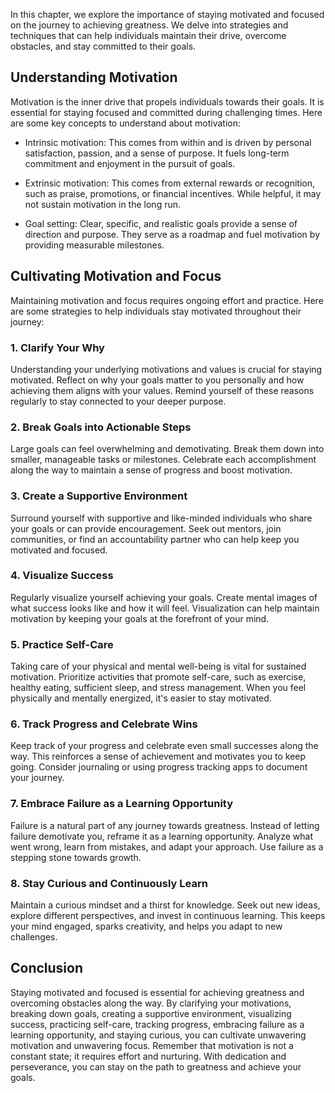 
In this chapter, we explore the importance of staying motivated and focused on the journey to achieving greatness. We delve into strategies and techniques that can help individuals maintain their drive, overcome obstacles, and stay committed to their goals.

Understanding Motivation
------------------------

Motivation is the inner drive that propels individuals towards their goals. It is essential for staying focused and committed during challenging times. Here are some key concepts to understand about motivation:

* Intrinsic motivation: This comes from within and is driven by personal satisfaction, passion, and a sense of purpose. It fuels long-term commitment and enjoyment in the pursuit of goals.

* Extrinsic motivation: This comes from external rewards or recognition, such as praise, promotions, or financial incentives. While helpful, it may not sustain motivation in the long run.

* Goal setting: Clear, specific, and realistic goals provide a sense of direction and purpose. They serve as a roadmap and fuel motivation by providing measurable milestones.

Cultivating Motivation and Focus
--------------------------------

Maintaining motivation and focus requires ongoing effort and practice. Here are some strategies to help individuals stay motivated throughout their journey:

### 1. Clarify Your Why

Understanding your underlying motivations and values is crucial for staying motivated. Reflect on why your goals matter to you personally and how achieving them aligns with your values. Remind yourself of these reasons regularly to stay connected to your deeper purpose.

### 2. Break Goals into Actionable Steps

Large goals can feel overwhelming and demotivating. Break them down into smaller, manageable tasks or milestones. Celebrate each accomplishment along the way to maintain a sense of progress and boost motivation.

### 3. Create a Supportive Environment

Surround yourself with supportive and like-minded individuals who share your goals or can provide encouragement. Seek out mentors, join communities, or find an accountability partner who can help keep you motivated and focused.

### 4. Visualize Success

Regularly visualize yourself achieving your goals. Create mental images of what success looks like and how it will feel. Visualization can help maintain motivation by keeping your goals at the forefront of your mind.

### 5. Practice Self-Care

Taking care of your physical and mental well-being is vital for sustained motivation. Prioritize activities that promote self-care, such as exercise, healthy eating, sufficient sleep, and stress management. When you feel physically and mentally energized, it's easier to stay motivated.

### 6. Track Progress and Celebrate Wins

Keep track of your progress and celebrate even small successes along the way. This reinforces a sense of achievement and motivates you to keep going. Consider journaling or using progress tracking apps to document your journey.

### 7. Embrace Failure as a Learning Opportunity

Failure is a natural part of any journey towards greatness. Instead of letting failure demotivate you, reframe it as a learning opportunity. Analyze what went wrong, learn from mistakes, and adapt your approach. Use failure as a stepping stone towards growth.

### 8. Stay Curious and Continuously Learn

Maintain a curious mindset and a thirst for knowledge. Seek out new ideas, explore different perspectives, and invest in continuous learning. This keeps your mind engaged, sparks creativity, and helps you adapt to new challenges.

Conclusion
----------

Staying motivated and focused is essential for achieving greatness and overcoming obstacles along the way. By clarifying your motivations, breaking down goals, creating a supportive environment, visualizing success, practicing self-care, tracking progress, embracing failure as a learning opportunity, and staying curious, you can cultivate unwavering motivation and unwavering focus. Remember that motivation is not a constant state; it requires effort and nurturing. With dedication and perseverance, you can stay on the path to greatness and achieve your goals.
